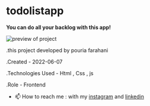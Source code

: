 # todolistapp

**You can do all your backlog with this app!**

![preview of project](https://user-images.githubusercontent.com/109727844/188115722-bda64873-e3ff-48b5-a814-7d7d2cc65234.jpg)

.this project developed by pouria farahani

.Created - 2022-06-07

.Technologies Used - Html , Css , js

.Role - Frontend

- 📫 How to reach me : with my [instagram](https://www.instagram.com/pouria_farahani_developer) and [linkedin](https://www.linkedin.com/in/pouria-farahani-developer)
